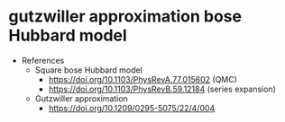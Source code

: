 # gutzwiller approximation bose Hubbard model

- References
  - Square bose Hubbard model
    - https://doi.org/10.1103/PhysRevA.77.015602 (QMC)
    - https://doi.org/10.1103/PhysRevB.59.12184 (series expansion)
  - Gutzwiller approximation
    - https://doi.org/10.1209/0295-5075/22/4/004
